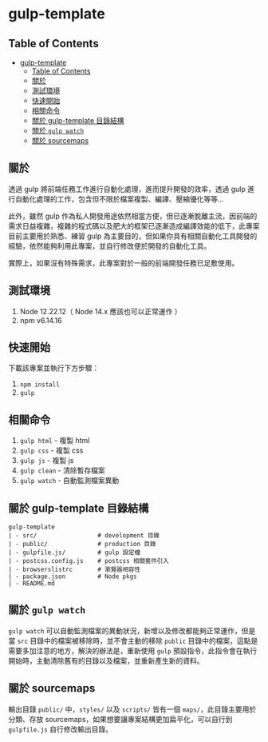 # gulp-template

## Table of Contents

- [gulp-template](#gulp-template)
  - [Table of Contents](#table-of-contents)
  - [關於 ](#關於-)
  - [測試環境 ](#測試環境-)
  - [快速開始 ](#快速開始-)
  - [相關命令 ](#相關命令-)
  - [關於 gulp-template 目錄結構](#關於-gulp-template-目錄結構)
  - [關於 `gulp watch`](#關於-gulp-watch)
  - [關於 sourcemaps](#關於-sourcemaps)

## 關於 <a name = "about"></a>

透過 gulp 將前端任務工作進行自動化處理，進而提升開發的效率，透過 gulp 進行自動化處理的工作，包含但不限於檔案複製、編譯、壓縮優化等等...

此外，雖然 gulp 作為私人開發用途依然相當方便，但已逐漸脫離主流，因前端的需求日益複雜，複雜的程式碼以及肥大的框架已逐漸造成編譯效能的低下，此專案目前主要用於熟悉、練習 gulp 為主要目的，但如果你具有相關自動化工具開發的經驗，依然能夠利用此專案，並自行修改便於開發的自動化工具。

實際上，如果沒有特殊需求，此專案對於一般的前端開發任務已足敷使用。

## 測試環境 <a name = "test_enviroment"></a>

1. Node 12.22.12（ Node 14.x 應該也可以正常運作 ）
2. npm v6.14.16

## 快速開始 <a name = "quick_start"></a>

下載該專案並執行下方步驟：

1. `npm install`
2. `gulp`


## 相關命令 <a name = "usage"></a>

1. `gulp html` - 複製 html
2. `gulp css` - 複製 css
3. `gulp js` - 複製 js
4. `gulp clean` - 清除暫存檔案
5. `gulp watch` - 自動監測檔案異動

## 關於 gulp-template 目錄結構

```
gulp-template
| - src/                 # development 目錄
| - public/              # production 目錄
| - gulpfile.js/         # gulp 設定檔
| - postcss.config.js    # postcss 相關套件引入
| - browserslistrc       # 瀏覽器相容性
| - package.json         # Node pkgs
| - README.md
```

## 關於 `gulp watch`

`gulp watch` 可以自動監測檔案的異動狀況，新增以及修改都能夠正常運作，但是當 `src` 目錄中的檔案被移除時，並不會主動的移除 `public` 目錄中的檔案，這點是需要多加注意的地方，解決的辦法是，重新使用 `gulp` 預設指令，此指令會在執行開始時，主動清除舊有的目錄以及檔案，並重新產生新的資料。

## 關於 sourcemaps

輸出目錄 `public/` 中，`styles/` 以及 `scripts/` 皆有一個 `maps/`，此目錄主要用於分類、存放 sourcemaps，如果想要讓專案結構更加扁平化，可以自行到 `gulpfile.js` 自行修改輸出目錄。